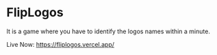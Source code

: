 # FlipLogos

It is a game where you have to identify the logos names within a minute.

Live Now: https://fliplogos.vercel.app/
